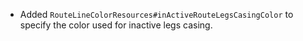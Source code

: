 - Added `RouteLineColorResources#inActiveRouteLegsCasingColor` to specify the color used for inactive legs casing.